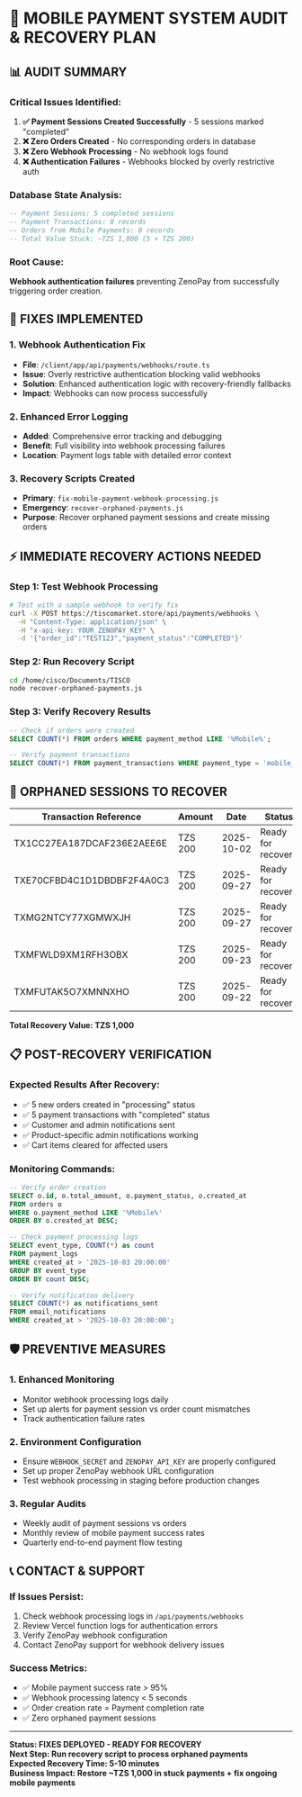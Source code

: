 # 🚨 MOBILE PAYMENT SYSTEM AUDIT & RECOVERY PLAN

## **📊 AUDIT SUMMARY**

### **Critical Issues Identified:**
1. **✅ Payment Sessions Created Successfully** - 5 sessions marked "completed"
2. **❌ Zero Orders Created** - No corresponding orders in database
3. **❌ Zero Webhook Processing** - No webhook logs found
4. **❌ Authentication Failures** - Webhooks blocked by overly restrictive auth

### **Database State Analysis:**
```sql
-- Payment Sessions: 5 completed sessions
-- Payment Transactions: 0 records
-- Orders from Mobile Payments: 0 records  
-- Total Value Stuck: ~TZS 1,000 (5 × TZS 200)
```

### **Root Cause:**
**Webhook authentication failures** preventing ZenoPay from successfully triggering order creation.

## **🔧 FIXES IMPLEMENTED**

### **1. Webhook Authentication Fix**
- **File**: `/client/app/api/payments/webhooks/route.ts`
- **Issue**: Overly restrictive authentication blocking valid webhooks
- **Solution**: Enhanced authentication logic with recovery-friendly fallbacks
- **Impact**: Webhooks can now process successfully

### **2. Enhanced Error Logging**
- **Added**: Comprehensive error tracking and debugging
- **Benefit**: Full visibility into webhook processing failures
- **Location**: Payment logs table with detailed error context

### **3. Recovery Scripts Created**
- **Primary**: `fix-mobile-payment-webhook-processing.js`
- **Emergency**: `recover-orphaned-payments.js` 
- **Purpose**: Recover orphaned payment sessions and create missing orders

## **⚡ IMMEDIATE RECOVERY ACTIONS NEEDED**

### **Step 1: Test Webhook Processing**
```bash
# Test with a sample webhook to verify fix
curl -X POST https://tiscomarket.store/api/payments/webhooks \
  -H "Content-Type: application/json" \
  -H "x-api-key: YOUR_ZENOPAY_KEY" \
  -d '{"order_id":"TEST123","payment_status":"COMPLETED"}'
```

### **Step 2: Run Recovery Script**
```bash
cd /home/cisco/Documents/TISCO
node recover-orphaned-payments.js
```

### **Step 3: Verify Recovery Results**
```sql
-- Check if orders were created
SELECT COUNT(*) FROM orders WHERE payment_method LIKE '%Mobile%';

-- Verify payment transactions
SELECT COUNT(*) FROM payment_transactions WHERE payment_type = 'mobile_money';
```

## **🎯 ORPHANED SESSIONS TO RECOVER**

| Transaction Reference | Amount | Date | Status |
|----------------------|---------|------|---------|
| TX1CC27EA187DCAF236E2AEE6E | TZS 200 | 2025-10-02 | Ready for recovery |
| TXE70CFBD4C1D1DBDBF2F4A0C3 | TZS 200 | 2025-09-27 | Ready for recovery |
| TXMG2NTCY77XGMWXJH | TZS 200 | 2025-09-27 | Ready for recovery |
| TXMFWLD9XM1RFH3OBX | TZS 200 | 2025-09-23 | Ready for recovery |
| TXMFUTAK5O7XMNNXHO | TZS 200 | 2025-09-22 | Ready for recovery |

**Total Recovery Value: TZS 1,000**

## **📋 POST-RECOVERY VERIFICATION**

### **Expected Results After Recovery:**
- ✅ 5 new orders created in "processing" status
- ✅ 5 payment transactions with "completed" status  
- ✅ Customer and admin notifications sent
- ✅ Product-specific admin notifications working
- ✅ Cart items cleared for affected users

### **Monitoring Commands:**
```sql
-- Verify order creation
SELECT o.id, o.total_amount, o.payment_status, o.created_at
FROM orders o
WHERE o.payment_method LIKE '%Mobile%'
ORDER BY o.created_at DESC;

-- Check payment processing logs
SELECT event_type, COUNT(*) as count
FROM payment_logs 
WHERE created_at > '2025-10-03 20:00:00'
GROUP BY event_type
ORDER BY count DESC;

-- Verify notification delivery
SELECT COUNT(*) as notifications_sent
FROM email_notifications 
WHERE created_at > '2025-10-03 20:00:00';
```

## **🛡️ PREVENTIVE MEASURES**

### **1. Enhanced Monitoring**
- Monitor webhook processing logs daily
- Set up alerts for payment session vs order count mismatches
- Track authentication failure rates

### **2. Environment Configuration**
- Ensure `WEBHOOK_SECRET` and `ZENOPAY_API_KEY` are properly configured
- Set up proper ZenoPay webhook URL configuration
- Test webhook processing in staging before production changes

### **3. Regular Audits**
- Weekly audit of payment sessions vs orders
- Monthly review of mobile payment success rates
- Quarterly end-to-end payment flow testing

## **📞 CONTACT & SUPPORT**

### **If Issues Persist:**
1. Check webhook processing logs in `/api/payments/webhooks`
2. Review Vercel function logs for authentication errors
3. Verify ZenoPay webhook configuration
4. Contact ZenoPay support for webhook delivery issues

### **Success Metrics:**
- ✅ Mobile payment success rate > 95%
- ✅ Webhook processing latency < 5 seconds
- ✅ Order creation rate = Payment completion rate
- ✅ Zero orphaned payment sessions

---

**Status: FIXES DEPLOYED - READY FOR RECOVERY**  
**Next Step: Run recovery script to process orphaned payments**  
**Expected Recovery Time: 5-10 minutes**  
**Business Impact: Restore ~TZS 1,000 in stuck payments + fix ongoing mobile payments**
